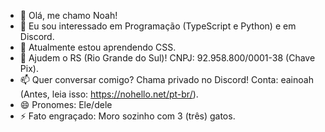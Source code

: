 - 👋 Olá, me chamo Noah!
- 👀 Eu sou interessado em Programação (TypeScript e Python) e em Discord.
- 🌱 Atualmente estou aprendendo CSS.
- 💪 Ajudem o RS (Rio Grande do Sul)! CNPJ: 92.958.800/0001-38 (Chave Pix).
- 📫 Quer conversar comigo? Chama privado no Discord! Conta: eainoah (Antes, leia isso: https://nohello.net/pt-br/).
- 😄 Pronomes: Ele/dele
- ⚡ Fato engraçado: Moro sozinho com 3 (três) gatos.

<!---
rodrigonoah/rodrigonoah esse é um repositório ✨ especial ✨ porque seu `README.md` (este arquivo) aparece no seu perfil do GitHub.
Você pode clicar no link Visualizar para ver suas alterações.
--->
